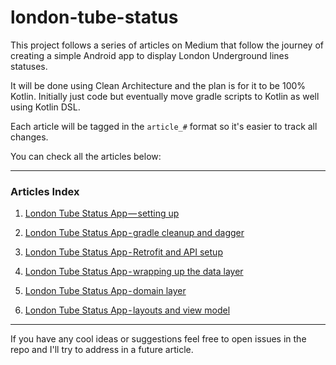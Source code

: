 # london-tube-status

This project follows a series of articles on Medium that follow the journey of creating a simple Android app to display London Underground lines statuses.

It will be done using Clean Architecture and the plan is for it to be 100% Kotlin. Initially just code but eventually move gradle scripts to Kotlin as well using Kotlin DSL.

Each article will be tagged in the ``article_#`` format so it's easier to track all changes.

You can check all the articles below:

----

### Articles Index
1. [London Tube Status App — setting up](https://medium.com/@jcmsalves/london-tube-status-app-setting-up-d96149d0504b "London Tube Status App — setting up")

2. [London Tube Status App - gradle cleanup and dagger](https://medium.com/@jcmsalves/london-tube-status-app-gradle-cleanup-and-dagger-176d1e307778 "London Tube Status App - gradle cleanup and dagger")

3. [London Tube Status App - Retrofit and API setup](https://medium.com/@jcmsalves/london-tube-status-app-api-setup-b93e10dd64a "London Tube Status App - Retrofit and API setup")

4. [London Tube Status App - wrapping up the data layer](https://medium.com/@jcmsalves/london-tube-status-app-wrapping-up-the-data-layer-a2288487c209 "London Tube Status App - wrapping up the data layer")

5. [London Tube Status App - domain layer](https://medium.com/@jcmsalves/london-tube-status-app-domain-layer-711eddf4e572 "London Tube Status App - domain layer")

6. [London Tube Status App - layouts and view model](https://medium.com/@jcmsalves/london-tube-status-app-presentation-layer-aa91d6665114 "London Tube Status App - layouts and view model")

----

If you have any cool ideas or suggestions feel free to open issues in the repo and I'll try to address in a future article.
